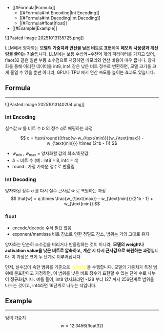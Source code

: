 - [[#Formula|Formula]]
	- [[#Formula#Int Encoding|Int Encoding]]
	- [[#Formula#Int Decoding|Int Decoding]]
	- [[#Formula#float|float]]
- [[#Example|Example]]


![[Pasted image 20251013135725.png]]

LLM에서 양자화는 **모델의 가중치와 연산을 낮은 비트로 표현**하여 **메모리 사용량과 계산량을 줄이는 기술**입니다. LLM에는 보통 수십억~수천억 개의 파라미터를 가지고 있어, flaot32 같은 일반 부동 소수점으로 저장하면 메모리와 연산 비용이 매우 큽니다. 양자화를 통해 이러한 데이터를 int8, int4 같은 낮은 비트 정수로 변환하면, 모델 크기를 크게 줄일 수 있을 뿐만 아니라, GPU나 TPU 에서 연산 속도를 높이는 효과도 있습니다.

## Formula
---
![[Pasted image 20251013140204.png]]

### Int Encoding
실수값 $w$ 를 비트 수 $b$ 의 정수 $q$로 매핑하는 과정

$$
q = \text{round}(\frac{w-w_{\text{min}}}{w_{\text{max}} -w_{\text{min}}} \times (2^b - 1))
$$

- $w_{\text{min}}$ , $w_{\text{max}}$ = 양자화할 값의 최소/최댓값
- $b$ = 비트 수 (예 : int8 = 8, int4 = 4)
- round : 가장 가까운 정수로 반올림

### Int Decoding
양자화된 정수 $q$ 를 다시 실수 근사값 $\hat{w}$ 로 복원하는 과정
$$
\hat{w} = q \times \frac{w_{\text{max}} - w_{\text{min}}}{2^b - 1} + w_{\text{min}}
$$

### float

- encode/decode 수식 필요 없음
- exponent/mantissa 비트 감소로 인한 정밀도 감소, 범위는 거의 그대로 유지

양자화는 단순히 소수점을 버리거나 반올림하는 것이 아니라, **모델의 weight나 activation value을 낮은 비트로 압축하고, 계산 시 다시 근사값으로 복원하는 과정**입니다. 이 과정은 크게 두 단계로 이루어집니다.

먼저, 실수값이 속한 범위를 기준으로 <font color="#ffff00">스케일링</font>을 수행합니다. 모델의 가중치가 특정 범위에 분포한다고 가정하면, 이 범위를 낮은 비트 정수가 표현할 수 있는 단계 수로 나누어 정규화합니다. 예를 들어, int8 양자화라면 -128 부터 127 까지 256단계로 범위을 나누는 것이고, int4라면 16단계로 나누는 식입니다.

## Example
---

임의 가중치
$$
w = 12.3456(\text{float32})
$$

